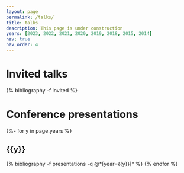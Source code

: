 ```yaml
---
layout: page
permalink: /talks/
title: talks
description: This page is under construction
years: [2023, 2022, 2021, 2020, 2019, 2018, 2015, 2014]
nav: true
nav_order: 4
---
```

<!-- _pages/publications.md -->
<div class="publications">

<h1>Invited talks</h1>
  {% bibliography -f invited %}


<h1>Conference presentations</h1>

{%- for y in page.years %}
  <h2 class="year">{{y}}</h2>
  {% bibliography -f presentations -q @*[year={{y}}]* %}
{% endfor %}

</div>
